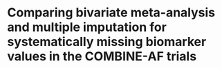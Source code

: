 # Comparing bivariate meta-analysis and multiple imputation for systematically missing biomarker values in the COMBINE-AF trials


